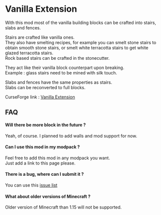 # Vanilla Extension

With this mod most of the vanilla building blocks can be crafted into stairs, slabs and fences.

Stairs are crafted like vanilla ones.  
They also have smelting recipes, for example you can smelt stone stairs to obtain smooth stone stairs, or smelt white terracotta stairs to get white glazed terracotta stairs.  
Rock based stairs can be crafted in the stonecutter.

They act like their vanilla block counterpart upon breaking.  
Example : glass stairs need to be mined with silk touch.  

Slabs and fences have the same properties as stairs.  
Slabs can be reconverted to full blocks.

CurseForge link : [Vanilla Extension](https://www.curseforge.com/minecraft/mc-mods/vanilla-extension)  

## FAQ
#### Will there be more block in the future ?
Yeah, of course. I planned to add walls and mod support for now.

#### Can I use this mod in my modpack ?
Feel free to add this mod in any modpack you want.  
Just add a link to this page please.

#### There is a bug, where can I submit it ?
You can use this [issue list](https://github.com/nbrichau/vanillaextension/issues)

#### What about older versions of Minecraft ?
Older version of Minecraft than 1.15 will not be supported.
